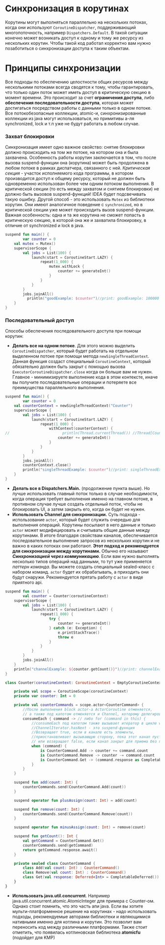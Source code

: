 # Синхронизация в корутинах

Корутины могут выполняться параллельно на нескольких потоках, когда они используют `CoroutineDispatcher`, поддерживающий многопоточность, например `Dispatchers.Default`. В такой ситуации конечно может возникать доступ к одному и тому же ресурсу из нескольких корутин. Чтобы такой код работал корректно вам нужно позаботиться о синхронизации доступа к таким объектам.

# Принципы синхронизации

Все подходы по обеспечению целостности общих ресурсов между несколькими потоками всегда сводятся к тому, чтобы гарантировать, что только один поток может иметь доступ в критическую секцию в момент времени. Это происходит за счет **ограничения доступа**, либо **обеспечения последовательности доступа**, которая может достигаться посредством работы с данными только в одном потоке.
Все потокобезопасные коллекции, atomic-и, синхронизированные коллекции из java могут использоваться, но примитивы а-ля synchronized, lock и т.п уже не будут работать в любом случае.

### Захват блокировки

Синхронизация имеет одно важное свойство: снятие блокировки должно происходить на том же потоке, на котором она и была захвачена. Особенность работы корутин заключается в том, что после вызова suspend-функции она (корутина) может быть продолжена в любом потоке в рамках диспатчера, связанного с ней.
*Критическая секция* - участок исполняемого кода программы, в котором производится доступ к общему ресурсу, который не должен быть одновременно использован более чем одним потоком выполнения.
В критической секции (то есть между захватом и снятием блокировки) не должно быть вызовов suspend-функций! IDEA будет подсвечивать такую ошибку.
Другой способ - это использовать `Mutex` из библиотеки корутин. Они имеют аналогичное поведение с `synchronized`, но в критической секции уже может происходить вызов suspend-функции. Важная особенность: одна и та же корутина не сможет попасть в критическую секцию, в которой она же и захватила блокировку, в отличие от synchronized и lock в java.

```kotlin
suspend fun main() {
		var counter = 0
    val mutex = Mutex()
    supervisorScope {
        val jobs = List(100) {
            launch(start = CoroutineStart.LAZY) {
                repeat(1_000) {
                    mutex.withLock {
                        counter += generateInt()
                    }
                }
            }
        }
        jobs.joinAll()
	      println("goodExample: $counter")//print: goodExample: 100000
    }
}
```

### Последовательный доступ

Способы обеспечения последовательного доступа при помощи корутин:

- **Делать все на одном потоке**. Для этого можно выделить `CoroutineDispatcher`, который будет работать на отдельном выделенном потоке при помощи метода `newSingleThreadContext`. Данная функция создаст специальный `CoroutineContext`, который обязательно должен быть закрыт с помощью вызова `ExecutorCoroutineDispatcher.close` когда он больше вам не нужен. Главное - минимизируете выполнение кода в этом контексте, иначе вы получите последовательные операции и потеряете все преимущества параллельного выполнения.

```kotlin
suspend fun main() {
		var counter = 0
    val counterContext = newSingleThreadContext("Counter")
    supervisorScope {
        val jobs = List(100) {
            launch(start = CoroutineStart.LAZY) {
                repeat(1_000) {
                    withContext(counterContext) {
//                        println(Thread.currentThread()) //Thread[Counter,5,main]
                        counter += generateInt()
                    }
                }
            }
        }
        jobs.joinAll()
        counterContext.close()
        println("singleThreadExample: $counter")//print: singleThreadExample: 100000
    }
}
```

- **Делать все в Dispatchers.Main.** (продолжение пункта выше). Но лучше использовать главный поток только в случае необходимости, когда операция требует выполнения именно на главном потоке, в противном случае лучше создать отдельный поток, чтобы не блокировать UI, а затем закрыть его, когда он будет не нужен.
- **Использовать Channel для синхронизации.** Суть подхода - использование `actor`, который будет служить очередью для выполнения операций. Корутины посылают в него данные и только `actor` может модифицировать и считывать общие данные между корутинами. В итоге благодаря свойствам каналов, обеспечивается последовательное выполнение запросов из нескольких корутин и не важно в каких потоках они работают. **Этот подход и рекомендуется для синхронизации между корутинами.** Обычно его называют ***Синхронизацией через коммуникацию***. Если вам нужно выполнять несколько типов операций над данными, то тут уже применяется *паттерн команда*. Вы можете создать специальный sealed-класс с набором команд. `actor` будет их обрабатывать, а приходить они будут снаружи. Рекомендуется прятать работу с `actor` в виде приятного api.

```kotlin
suspend fun main() {
		val counter = Counter(coroutineContext)
    supervisorScope {
        val jobs = List(100) {
            launch(start = CoroutineStart.LAZY) {
                repeat(1_000) {
                    try {
                        counter += generateInt()
                    } catch (e: Exception) {
                        e.printStackTrace()
                        throw e
                    }
                }
            }
        }
        jobs.joinAll()
    }
    println("channelExample: ${counter.getCount()}")//print: channelExample: 100000
}

class Counter(coroutineContext: CoroutineContext = EmptyCoroutineContext) {

    private val scope = CoroutineScope(coroutineContext)
    private var counter: Int = 0

    private val counterCommands = scope.actor<CounterCommand> {
        //После выполнения block actor-а ActorCoroutine отменяется,
        // а также под капотом отменяется и Channel, которому делегировалась вся работа
        consumeEach { command -> // либо for (command in this) {
            //consumeEach под капотом также вызывает итератор в цикле while(iterator.hasNext()) {...}
            //ChannelIterator.hasNext - это suspend-функция
            //Возвращает true, если в канале есть элементы,
            //приостанавливает вызывающую сторону, пока этот канал пуст,
            // или возвращает false, если канал закрыт для приема без причины.
            when (command) {
                is CounterCommand.Add -> counter += command.count
                is CounterCommand.Remove -> counter -= command.count
                is CounterCommand.Get -> (command.response as CompletableDeferred<Int>).complete(counter)
            }
        }
    }

    suspend fun add(count: Int) {
        counterCommands.send(CounterCommand.Add(count))
    }

    suspend operator fun plusAssign(count: Int) = add(count)

    suspend fun remove(count: Int) {
        counterCommands.send(CounterCommand.Remove(count))
    }

    suspend operator fun minusAssign(count: Int) = remove(count)

    suspend fun getCount(): Int {
        val getCommand = CounterCommand.Get()
        counterCommands.send(getCommand)
        return getCommand.response.await()
    }

    private sealed class CounterCommand {
        class Add(val count: Int) : CounterCommand()
        class Remove(val count: Int) : CounterCommand()
        class Get(val response: Deferred<Int> = CompletableDeferred()) : CounterCommand()
    }
}
```

- **Использовать java.util.concurrent**. Например java.util.concurrent.atomic.AtomicInteger для примера с Counter-ом. Однако стоит помнить, что это часть апи java. Если вы хотите мульти-платформенное решение на корутинах - надо использовать подходы, рекомендуемые авторами библиотеки и являющимися нативными именно для котлина и корутин. Это позволит вам переносить код между различными платформами.
Также стоит отметить, что появилась котлиновская библиотека **atomicfu** (подойдет для KMP)